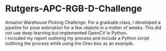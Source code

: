 # Rutgers-APC-RGB-D-Challenge
Amazon Warehouse Picking Challenge. For a graduate class, I developed a pipeline for pose estimation for a few objects in a matter of weeks. This did not use deep learning but implemented OpenCV in Python. </br >
I included my report outlining my process and include a Python script outlining the process while using the Oreo box as an example.
